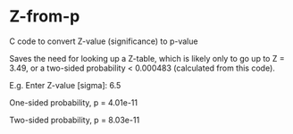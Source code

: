 # Z-from-p
C code to convert Z-value (significance) to p-value 

Saves the need for looking up a Z-table, which is likely only to go up to Z = 3.49, or a two-sided probability < 0.000483 (calculated from this code).

E.g. Enter Z-value [sigma]: 6.5

One-sided probability, p = 4.01e-11

Two-sided probability, p = 8.03e-11
